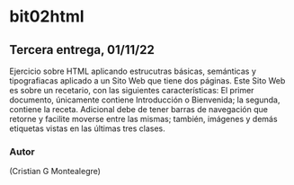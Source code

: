 # bit02html

## Tercera entrega, 01/11/22

Ejercicio sobre HTML aplicando estrucutras básicas, semánticas y tipografiacas aplicado a un Sito Web que tiene dos páginas. Este Sito Web es sobre un recetario, con las siguientes características: El primer documento, únicamente contiene Introducción o Bienvenida; la segunda, contiene la receta. Adicional debe de tener barras de navegación que retorne y facilite moverse entre las mismas; también, imágenes y demás etiquetas vistas en las últimas tres clases.

### Autor

(Cristian G Montealegre)